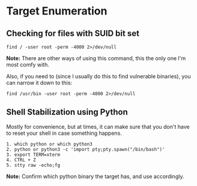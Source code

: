 # Target Enumeration

## Checking for files with SUID bit set

```
find / -user root -perm -4000 2>/dev/null
```

**Note:** There are other ways of using this command, this the only one I'm most comfy with.

Also, if you need to (since I usually do this to find vulnerable binaries), you can narrow it down to this:

```
find /usr/bin -user root -perm -4000 2>/dev/null
```

## Shell Stabilization using Python

Mostly for convenience, but at times, it can make sure that you don't have to reset your shell in case something happens.

```
1. which python or which python3
2. python or python3 -c 'import pty;pty.spawn("/bin/bash")'
3. export TERM=xterm
4. CTRL + Z
5. stty raw -echo;fg
```

**Note:** Confirm which python binary the target has, and use accordingly.
